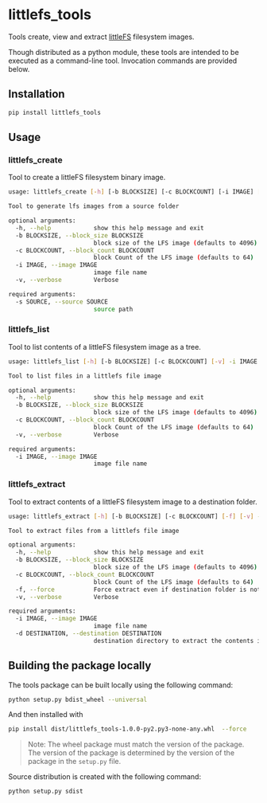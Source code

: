 # littlefs_tools

Tools create, view and extract [littleFS](https://github.com/littlefs-project/littlefs) filesystem images.

Though distributed as a python module, these tools are intended to be executed as a command-line tool. Invocation commands are provided below.

## Installation

```bash
pip install littlefs_tools
```

## Usage

### littlefs_create

Tool to create a littleFS filesystem binary image.

```bash
usage: littlefs_create [-h] [-b BLOCKSIZE] [-c BLOCKCOUNT] [-i IMAGE] [-v] -s SOURCE

Tool to generate lfs images from a source folder

optional arguments:
  -h, --help            show this help message and exit
  -b BLOCKSIZE, --block_size BLOCKSIZE
                        block size of the LFS image (defaults to 4096)
  -c BLOCKCOUNT, --block_count BLOCKCOUNT
                        block Count of the LFS image (defaults to 64)
  -i IMAGE, --image IMAGE
                        image file name
  -v, --verbose         Verbose

required arguments:
  -s SOURCE, --source SOURCE
                        source path
```

### littlefs_list

Tool to list contents of a littleFS filesystem image as a tree.

```bash
usage: littlefs_list [-h] [-b BLOCKSIZE] [-c BLOCKCOUNT] [-v] -i IMAGE

Tool to list files in a littlefs file image

optional arguments:
  -h, --help            show this help message and exit
  -b BLOCKSIZE, --block_size BLOCKSIZE
                        block size of the LFS image (defaults to 4096)
  -c BLOCKCOUNT, --block_count BLOCKCOUNT
                        block Count of the LFS image (defaults to 64)
  -v, --verbose         Verbose

required arguments:
  -i IMAGE, --image IMAGE
                        image file name
```

### littlefs_extract

Tool to extract contents of a littleFS filesystem image to a destination folder.

```bash
usage: littlefs_extract [-h] [-b BLOCKSIZE] [-c BLOCKCOUNT] [-f] [-v] -i IMAGE -d DESTINATION

Tool to extract files from a littlefs file image

optional arguments:
  -h, --help            show this help message and exit
  -b BLOCKSIZE, --block_size BLOCKSIZE
                        block size of the LFS image (defaults to 4096)
  -c BLOCKCOUNT, --block_count BLOCKCOUNT
                        block Count of the LFS image (defaults to 64)
  -f, --force           Force extract even if destination folder is not empty
  -v, --verbose         Verbose

required arguments:
  -i IMAGE, --image IMAGE
                        image file name
  -d DESTINATION, --destination DESTINATION
                        destination directory to extract the contents into
```

## Building the package locally

The tools package can be built locally using the following command:

```bash
python setup.py bdist_wheel --universal
```

And then installed with 

```bash
pip install dist/littlefs_tools-1.0.0-py2.py3-none-any.whl  --force
```

> Note: The wheel package must match the version of the package. The version of the package is determined by the version of the package in the `setup.py` file.

Source distribution is created with the following command:

```bash
python setup.py sdist
```
